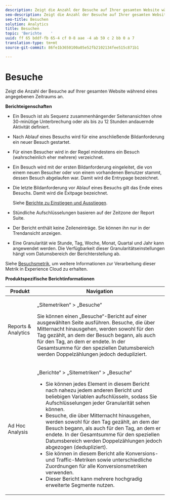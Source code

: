 ```yaml
---
description: Zeigt die Anzahl der Besuche auf Ihrer gesamten Website während eines angegebenen Zeitraums an.
seo-description: Zeigt die Anzahl der Besuche auf Ihrer gesamten Website während eines angegebenen Zeitraums an.
seo-title: Besuchen
solution: Analytics
title: Besuchen
topic: 'Berichte    '
uuid: ff 65 bddf-fb 65-4 cf 0-8 aae -4 ab 59 c 2 bb 0 a 7
translation-type: tm+mt
source-git-commit: 86fe1b3650100a05e52fb2102134fee515c871b1

---
```



# Besuche

Zeigt die Anzahl der Besuche auf Ihrer gesamten Website während eines angegebenen Zeitraums an.

**Berichteigenschaften**

* Ein Besuch ist als Sequenz zusammenhängender Seitenansichten ohne 30-minütige Unterbrechung oder als bis zu 12 Stunden andauernde Aktivität definiert.
* Nach Ablauf eines Besuchs wird für eine anschließende Bildanforderung ein neuer Besuch gestartet.
* Für einen Besucher wird in der Regel mindestens ein Besuch (wahrscheinlich eher mehrere) verzeichnet.
* Ein Besuch wird mit der ersten Bildanforderung eingeleitet, die von einem neuen Besucher oder von einem vorhandenen Benutzer stammt, dessen Besuch abgelaufen war. Damit wird die Entrypage bezeichnet.
* Die letzte Bildanforderung vor Ablauf eines Besuchs gilt das Ende eines Besuchs. Damit wird die Exitpage bezeichnet.

   Siehe [Berichte zu Einstiegen und Ausstiegen](../../../components/c-variables/dimensionslist/reports-entries-exits.md#concept_C4AED2C1D62E43A48ACAA837327FCCF2).
* Stündliche Aufschlüsselungen basieren auf der Zeitzone der Report Suite.
* Der Bericht enthält keine Zeileneinträge. Sie können ihn nur in der Trendansicht anzeigen.
* Eine Granularität wie Stunde, Tag, Woche, Monat, Quartal und Jahr kann angewendet werden. Die Verfügbarkeit dieser Granularitätseinstellungen hängt vom Datumsbereich der Berichterstellung ab.

Siehe [Besuchsmetrik](../../../components/c-variables/c-metrics/metrics-visit.md#concept_9DA4D9EF8B964755BAC57378AD37911E), um weitere Informationen zur Verarbeitung dieser Metrik in Experience Cloud zu erhalten.

**Produktspezifische Berichtinformationen**

<table id="table_3138CA443CAC4F55838216E8B8786EE2"> 
 <thead> 
  <tr> 
   <th colname="col1" class="entry"> Produkt </th> 
   <th colname="col2" class="entry"> Navigation </th> 
  </tr> 
 </thead>
 <tbody> 
  <tr> 
   <td colname="col1"> <p> Reports &amp; Analytics </p> </td> 
   <td colname="col2"> <p> <span class="uicontrol">„Sitemetriken“</span> &gt; <span class="uicontrol">„Besuche“</span> </p> <p>Sie können einen <span class="wintitle">„Besuche“-Bericht</span> auf einer ausgewählten Seite ausführen. Besuche, die über Mitternacht hinausgehen, werden sowohl für den Tag gezählt, an dem der Besuch begann, als auch für den Tag, an dem er endete. In der Gesamtsumme für den speziellen Datumsbereich werden Doppelzählungen jedoch dedupliziert. </p> </td> 
  </tr> 
  <tr> 
   <td colname="col1"> <p> Ad Hoc Analysis </p> </td> 
   <td colname="col2"> <p> <span class="uicontrol">„Berichte“</span> &gt; <span class="uicontrol">„Sitemetriken“</span> &gt; <span class="uicontrol">„Besuche“</span> </p> 
    <ul id="ul_73FEE02C129041D6A63F2DB07676960F"> 
     <li id="li_CC3BB22DE97941EB8032BE4421FFC173"> Sie können jedes Element in diesem Bericht nach nahezu jedem anderen Bericht und beliebigen Variablen aufschlüsseln, sodass Sie Aufschlüsselungen jeder Granularität sehen können. </li> 
     <li id="li_D53D480D73264D47945C9E1202B7BD4F">Besuche, die über Mitternacht hinausgehen, werden sowohl für den Tag gezählt, an dem der Besuch begann, als auch für den Tag, an dem er endete. In der Gesamtsumme für den speziellen Datumsbereich werden Doppelzählungen jedoch abgezogen (dedupliziert). </li> 
     <li id="li_B8BCC584F95B407DB87F5EA57CC88F62">Sie können in diesem Bericht alle Konversions- und Traffic-Metriken sowie unterschiedliche Zuordnungen für alle Konversionsmetriken verwenden. </li> 
     <li id="li_0F342D3DCFF44ABAB79BD0F9E7F43E1E">Dieser Bericht kann mehrere hochgradig erweiterte Segmente nutzen. </li> 
    </ul> </td> 
  </tr> 
 </tbody> 
</table>

